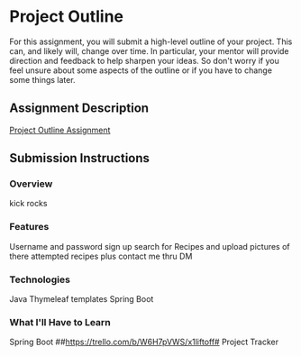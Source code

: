 # Project Outline
For this assignment, you will submit a high-level outline of your project. This can, and likely will, change over time. In particular, your mentor will provide direction and feedback to help sharpen your ideas. So don't worry if you feel unsure about some aspects of the outline or if you have to change some things later.

## Assignment Description
[Project Outline Assignment](https://education.launchcode.org/liftoff/modules/assignments/project-outline)

## Submission Instructions

### Overview
kick rocks
### Features
Username  and password sign up
search for Recipes
and upload pictures of there attempted recipes
plus contact me thru DM
### Technologies
Java
Thymeleaf templates
Spring Boot
### What I'll Have to Learn
Spring Boot
##https://trello.com/b/W6H7pVWS/x1liftoff# Project Tracker

